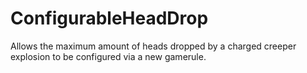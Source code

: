 # ConfigurableHeadDrop
 Allows the maximum amount of heads dropped by a charged creeper explosion to be configured via a new gamerule.
